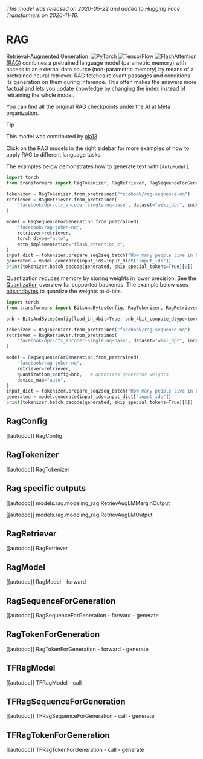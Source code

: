 <!--Copyright 2020 The HuggingFace Team. All rights reserved.

Licensed under the Apache License, Version 2.0 (the "License"); you may not use this file except in compliance with
the License. You may obtain a copy of the License at

http://www.apache.org/licenses/LICENSE-2.0

Unless required by applicable law or agreed to in writing, software distributed under the License is distributed on
an "AS IS" BASIS, WITHOUT WARRANTIES OR CONDITIONS OF ANY KIND, either express or implied. See the License for the
specific language governing permissions and limitations under the License.

⚠️ Note that this file is in Markdown but contain specific syntax for our doc-builder (similar to MDX) that may not be
rendered properly in your Markdown viewer.

-->
*This model was released on 2020-05-22 and added to Hugging Face Transformers on 2020-11-16.*

# RAG

<div style="float: right;">
  <div class="flex flex-wrap space-x-1">
    <img alt="PyTorch" src="https://img.shields.io/badge/PyTorch-DE3412?style=flat&logo=pytorch&logoColor=white">
    <img alt="TensorFlow" src="https://img.shields.io/badge/TensorFlow-FF6F00?style=flat&logo=tensorflow&logoColor=white">
    <img alt="FlashAttention" src="https://img.shields.io/badge/%E2%9A%A1%EF%B8%8E%20FlashAttention-eae0c8?style=flat">
  </div>
</div>

[Retrieval-Augmented Generation (RAG)](https://huggingface.co/papers/2005.11401) combines a pretrained language model (parametric memory) with access to an external data source (non-parametric memory) by means of a pretrained neural retriever. RAG fetches relevant passages and conditions its generation on them during inference. This often makes the answers more factual and lets you update knowledge by changing the index instead of retraining the whole model.

You can find all the original RAG checkpoints under the [AI at Meta](https://huggingface.co/facebook/models?search=rag) organization.

> [!TIP]
> This model was contributed by [ola13](https://huggingface.co/ola13).
>
> Click on the RAG models in the right sidebar for more examples of how to apply RAG to different language tasks.

The examples below demonstrates how to generate text with [`AutoModel`].

<hfoptions id="usage">
<hfoption id="AutoModel">

```py
import torch
from transformers import RagTokenizer, RagRetriever, RagSequenceForGeneration

tokenizer = RagTokenizer.from_pretrained("facebook/rag-sequence-nq")
retriever = RagRetriever.from_pretrained(
    "facebook/dpr-ctx_encoder-single-nq-base", dataset="wiki_dpr", index_name="compressed"
)

model = RagSequenceForGeneration.from_pretrained(
    "facebook/rag-token-nq",
    retriever=retriever,
    torch_dtype="auto",
    attn_implementation="flash_attention_2",
)
input_dict = tokenizer.prepare_seq2seq_batch("How many people live in Paris?", return_tensors="pt")
generated = model.generate(input_ids=input_dict["input_ids"])
print(tokenizer.batch_decode(generated, skip_special_tokens=True)[0])
```

</hfoption>
</hfoptions>

Quantization reduces memory by storing weights in lower precision. See the [Quantization](../quantization/overview) overview for supported backends.
The example below uses [bitsandbytes](../quantization/bitsandbytes) to quantize the weights to 4-bits.

```py
import torch
from transformers import BitsAndBytesConfig, RagTokenizer, RagRetriever, RagSequenceForGeneration

bnb = BitsAndBytesConfig(load_in_4bit=True, bnb_4bit_compute_dtype=torch.bfloat16)

tokenizer = RagTokenizer.from_pretrained("facebook/rag-sequence-nq")
retriever = RagRetriever.from_pretrained(
    "facebook/dpr-ctx_encoder-single-nq-base", dataset="wiki_dpr", index_name="compressed"
)

model = RagSequenceForGeneration.from_pretrained(
    "facebook/rag-token-nq",
    retriever=retriever,
    quantization_config=bnb,   # quantizes generator weights
    device_map="auto",
)
input_dict = tokenizer.prepare_seq2seq_batch("How many people live in Paris?", return_tensors="pt")
generated = model.generate(input_ids=input_dict["input_ids"])
print(tokenizer.batch_decode(generated, skip_special_tokens=True)[0])
```

## RagConfig

[[autodoc]] RagConfig

## RagTokenizer

[[autodoc]] RagTokenizer

## Rag specific outputs

[[autodoc]] models.rag.modeling_rag.RetrievAugLMMarginOutput

[[autodoc]] models.rag.modeling_rag.RetrievAugLMOutput

## RagRetriever

[[autodoc]] RagRetriever

<frameworkcontent>
<pt>

## RagModel

[[autodoc]] RagModel
    - forward

## RagSequenceForGeneration

[[autodoc]] RagSequenceForGeneration
    - forward
    - generate

## RagTokenForGeneration

[[autodoc]] RagTokenForGeneration
    - forward
    - generate

</pt>
<tf>

## TFRagModel

[[autodoc]] TFRagModel
    - call

## TFRagSequenceForGeneration

[[autodoc]] TFRagSequenceForGeneration
    - call
    - generate

## TFRagTokenForGeneration

[[autodoc]] TFRagTokenForGeneration
    - call
    - generate

</tf>
</frameworkcontent>
